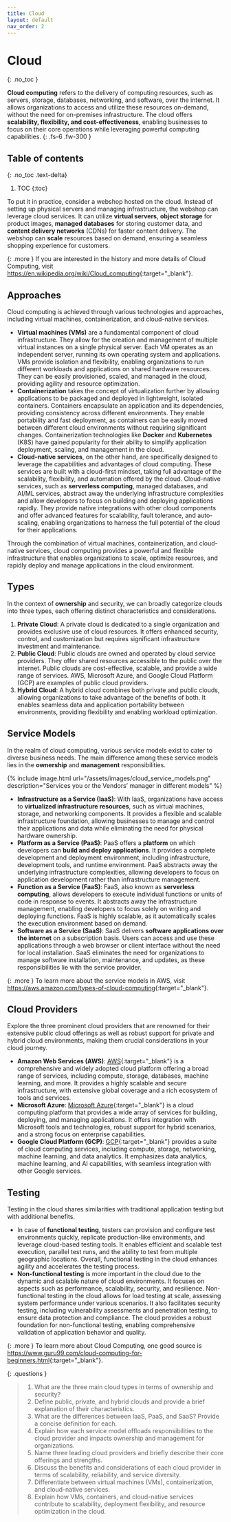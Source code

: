 ```yaml
---
title: Cloud
layout: default
nav_order: 2
---
```


# Cloud
{: .no_toc }

**Cloud computing** refers to the delivery of computing resources, such as servers, storage, databases, networking, and software, over the internet. It allows organizations to access and utilize these resources on-demand, without the need for on-premises infrastructure. The cloud offers **scalability, flexibility, and cost-effectiveness**, enabling businesses to focus on their core operations while leveraging powerful computing capabilities.
{: .fs-6 .fw-300 }

## Table of contents
{: .no_toc .text-delta}

1. TOC
{:toc}

To put it in practice, consider a webshop hosted on the cloud. Instead of setting up physical servers and managing infrastructure, the webshop can leverage cloud services. It can utilize **virtual servers**, **object storage** for product images, **managed databases** for storing customer data, and **content delivery networks** (CDNs) for faster content delivery. The webshop can **scale** resources based on demand, ensuring a seamless shopping experience for customers.

{: .more }
If you are interested in the history and more details of Cloud Computing, visit <https://en.wikipedia.org/wiki/Cloud_computing>{:target="_blank"}.

## Approaches

Cloud computing is achieved through various technologies and approaches, including virtual machines, containerization, and cloud-native services.

* **Virtual machines (VMs)** are a fundamental component of cloud infrastructure. They allow for the creation and management of multiple virtual instances on a single physical server. Each VM operates as an independent server, running its own operating system and applications. VMs provide isolation and flexibility, enabling organizations to run different workloads and applications on shared hardware resources. They can be easily provisioned, scaled, and managed in the cloud, providing agility and resource optimization.
* **Containerization** takes the concept of virtualization further by allowing applications to be packaged and deployed in lightweight, isolated containers. Containers encapsulate an application and its dependencies, providing consistency across different environments. They enable portability and fast deployment, as containers can be easily moved between different cloud environments without requiring significant changes. Containerization technologies like **Docker** and **Kubernetes** (K8S) have gained popularity for their ability to simplify application deployment, scaling, and management in the cloud.
* **Cloud-native services**, on the other hand, are specifically designed to leverage the capabilities and advantages of cloud computing. These services are built with a cloud-first mindset, taking full advantage of the scalability, flexibility, and automation offered by the cloud. Cloud-native services, such as **serverless computing**, managed databases, and AI/ML services, abstract away the underlying infrastructure complexities and allow developers to focus on building and deploying applications rapidly. They provide native integrations with other cloud components and offer advanced features for scalability, fault tolerance, and auto-scaling, enabling organizations to harness the full potential of the cloud for their applications.

Through the combination of virtual machines, containerization, and cloud-native services, cloud computing provides a powerful and flexible infrastructure that enables organizations to scale, optimize resources, and rapidly deploy and manage applications in the cloud environment.

## Types

In the context of **ownership** and security, we can broadly categorize clouds into three types, each offering distinct characteristics and considerations.

1. **Private Cloud**: A private cloud is dedicated to a single organization and provides exclusive use of cloud resources. It offers enhanced security, control, and customization but requires significant infrastructure investment and maintenance.
1. **Public Cloud**: Public clouds are owned and operated by cloud service providers. They offer shared resources accessible to the public over the internet. Public clouds are cost-effective, scalable, and provide a wide range of services. AWS, Microsoft Azure, and Google Cloud Platform (GCP) are examples of public cloud providers.
1. **Hybrid Cloud**: A hybrid cloud combines both private and public clouds, allowing organizations to take advantage of the benefits of both. It enables seamless data and application portability between environments, providing flexibility and enabling workload optimization.

## Service Models

In the realm of cloud computing, various service models exist to cater to diverse business needs. The main difference among these service models lies in the **ownership** and **management** responsibilities.

{% include image.html 
    url="/assets/images/cloud_service_models.png"
    description="Services you or the Vendors’ manager in different models" %}

* **Infrastructure as a Service (IaaS)**: With IaaS, organizations have access to **virtualized infrastructure resources**, such as virtual machines, storage, and networking components. It provides a flexible and scalable infrastructure foundation, allowing businesses to manage and control their applications and data while eliminating the need for physical hardware ownership.
* **Platform as a Service (PaaS)**: PaaS offers a **platform** on which developers can **build and deploy applications**. It provides a complete development and deployment environment, including infrastructure, development tools, and runtime environment. PaaS abstracts away the underlying infrastructure complexities, allowing developers to focus on application development rather than infrastructure management.
* **Function as a Service (FaaS)**: FaaS, also known as **serverless computing**, allows developers to execute individual functions or units of code in response to events. It abstracts away the infrastructure management, enabling developers to focus solely on writing and deploying functions. FaaS is highly scalable, as it automatically scales the execution environment based on demand.
* **Software as a Service (SaaS)**: SaaS delivers **software applications over the internet** on a subscription basis. Users can access and use these applications through a web browser or client interface without the need for local installation. SaaS eliminates the need for organizations to manage software installation, maintenance, and updates, as these responsibilities lie with the service provider.

{: .more }
To learn more about the service models in AWS, visit <https://aws.amazon.com/types-of-cloud-computing>{:target="_blank"}.

## Cloud Providers

Explore the three prominent cloud providers that are renowned for their extensive public cloud offerings as well as robust support for private and hybrid cloud environments, making them crucial considerations in your cloud journey.

* **Amazon Web Services (AWS)**: [AWS](https://aws.amazon.com/){:target="_blank"} is a comprehensive and widely adopted cloud platform offering a broad range of services, including compute, storage, databases, machine learning, and more. It provides a highly scalable and secure infrastructure, with extensive global coverage and a rich ecosystem of tools and services.
* **Microsoft Azure**: [Microsoft Azure](https://azure.microsoft.com/){:target="_blank"} is a cloud computing platform that provides a wide array of services for building, deploying, and managing applications. It offers integration with Microsoft tools and technologies, robust support for hybrid scenarios, and a strong focus on enterprise capabilities.
* **Google Cloud Platform (GCP)**: [GCP](https://cloud.google.com/gcp){:target="_blank"} provides a suite of cloud computing services, including compute, storage, networking, machine learning, and data analytics. It emphasizes data analytics, machine learning, and AI capabilities, with seamless integration with other Google services.

## Testing

Testing in the cloud shares similarities with traditional application testing but with additional benefits.

* In case of **functional testing**, testers can provision and configure test environments quickly, replicate production-like environments, and leverage cloud-based testing tools. It enables efficient and scalable test execution, parallel test runs, and the ability to test from multiple geographic locations. Overall, functional testing in the cloud enhances agility and accelerates the testing process.
* **Non-functional testing** is more important in the cloud due to the dynamic and scalable nature of cloud environments. It focuses on aspects such as performance, scalability, security, and resilience. Non-functional testing in the cloud allows for load testing at scale, assessing system performance under various scenarios. It also facilitates security testing, including vulnerability assessments and penetration testing, to ensure data protection and compliance. The cloud provides a robust foundation for non-functional testing, enabling comprehensive validation of application behavior and quality.

{: .more }
To learn more about Cloud Computing, one good source is <https://www.guru99.com/cloud-computing-for-beginners.html>{:target="_blank"}.

{: .questions }
> 1. What are the three main cloud types in terms of ownership and security?
> 1. Define public, private, and hybrid clouds and provide a brief explanation of their characteristics.
> 1. What are the differences between IaaS, PaaS, and SaaS? Provide a concise definition for each.
> 1. Explain how each service model offloads responsibilities to the cloud provider and impacts ownership and management for organizations.
> 1. Name three leading cloud providers and briefly describe their core offerings and strengths.
> 1. Discuss the benefits and considerations of each cloud provider in terms of scalability, reliability, and service diversity.
> 1. Differentiate between virtual machines (VMs), containerization, and cloud-native services.
> 1. Explain how VMs, containers, and cloud-native services contribute to scalability, deployment flexibility, and resource optimization in the cloud.